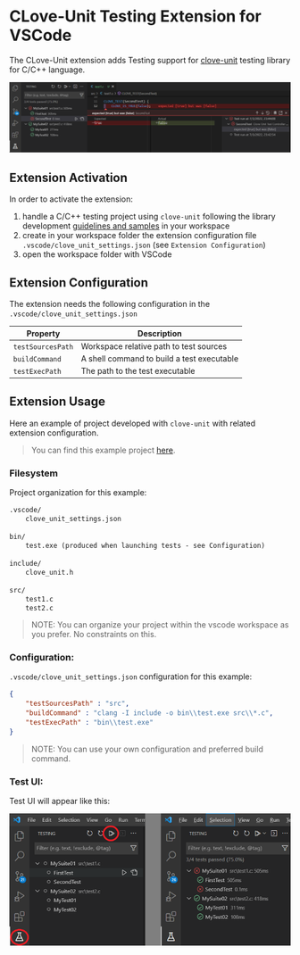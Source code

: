 # CLove-Unit Testing Extension for VSCode

The CLove-Unit extension adds Testing support for [clove-unit](https://github.com/fdefelici/clove-unit) testing library for C/C++ language.

![Clove test run result](./sample/images/header.png)

## Extension Activation
In order to activate the extension:
1. handle a C/C++ testing project using `clove-unit` following the library development [guidelines and samples](https://github.com/fdefelici/clove-unit) in your workspace
1. create in your workspace folder the extension configuration file `.vscode/clove_unit_settings.json` (see `Extension Configuration`)
1. open the workspace folder with VSCode

## Extension Configuration
The extension needs the following configuration in the `.vscode/clove_unit_settings.json`

|Property|Description|
|--------|-----------|
| `testSourcesPath` | Workspace relative path to test sources |
| `buildCommand` | A shell command to build a test executable |
| `testExecPath` | The path to the test executable |


## Extension Usage
Here an example of project developed with `clove-unit` with related extension configuration.

> You can find this example project [here](./sample). 

### Filesystem
Project organization for this example:
```
.vscode/
	clove_unit_settings.json

bin/
	test.exe (produced when launching tests - see Configuration)

include/
	clove_unit.h

src/
	test1.c
	test2.c
```

> NOTE: You can organize your project within the vscode workspace as you prefer. No constraints on this. 

### Configuration:
`.vscode/clove_unit_settings.json` configuration for this example:
```json
{
    "testSourcesPath" : "src",
    "buildCommand" : "clang -I include -o bin\\test.exe src\\*.c",
    "testExecPath" : "bin\\test.exe"
}
```
> NOTE: You can use your own configuration and preferred build command. 

### Test UI:
Test UI will appear like this:

![Clove test run result](./sample/images/example.png)